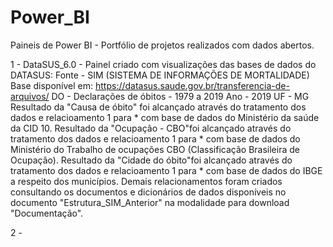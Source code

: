 # Power_BI
Paineis de Power BI - Portfólio de projetos realizados com dados abertos.

1 - DataSUS_6.0 - Painel criado com visualizações das bases de dados do DATASUS:
Fonte - SIM (SISTEMA DE INFORMAÇÕES DE MORTALIDADE)
Base disponível em: <https://datasus.saude.gov.br/transferencia-de-arquivos/> 
DO - Declarações de óbitos - 1979 a 2019
Ano - 2019
UF - MG
Resultado da "Causa de óbito" foi alcançado através do tratamento dos dados e relacioamento 1 para * com base de dados do Ministério da saúde da CID 10.
Resultado da "Ocupação - CBO"foi alcançado através do tratamento dos dados e relacioamento 1 para * com base de dados do Ministério do Trabalho de ocupações CBO (Classificação Brasileira de Ocupação).
Resultado da "Cidade do óbito"foi alcançado através do tratamento dos dados e relacioamento 1 para * com base de dados do IBGE a respeito dos municípios.
Demais relacionamentos foram criados consultando os documentos e dicionários de dados disponíveis no documento "Estrutura_SIM_Anterior" na modalidade para download "Documentação".


2 - 
